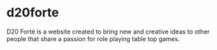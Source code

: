 # d20forte
D20 Forté is a website created to bring new and creative ideas to other people that share a passion for role playing table top games. 